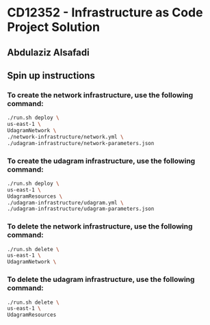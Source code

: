 # CD12352 - Infrastructure as Code Project Solution

## Abdulaziz Alsafadi

## Spin up instructions

### To create the network infrastructure, use the following command:

```bash
./run.sh deploy \
us-east-1 \
UdagramNetwork \
./network-infrastructure/network.yml \
./udagram-infrastructure/network-parameters.json
```

### To create the udagram infrastructure, use the following command:

```bash
./run.sh deploy \
us-east-1 \
UdagramResources \
./udagram-infrastructure/udagram.yml \
./udagram-infrastructure/udagram-parameters.json
```

### To delete the network infrastructure, use the following command:

```bash
./run.sh delete \
us-east-1 \
UdagramNetwork \
```

### To delete the udagram infrastructure, use the following command:

```bash
./run.sh delete \
us-east-1 \
UdagramResources
```
